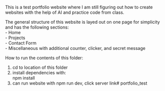 This is a test portfolio website where I am still figuring out how to create websites with the help of AI and practice code from class.  

The general structure of this website is layed out on one page for simplicity and has the following sections:  
    - Home  
    - Projects  
    - Contact Form  
    - Miscellaneous with additional counter, clicker, and secret message  

How to run the contents of this folder:  
1) cd to location of this folder  
2) install dependencies with:  
    npm install  
3) can run website with npm run dev, click server link#   p o r t f o l i o _ t e s t 
 
 
